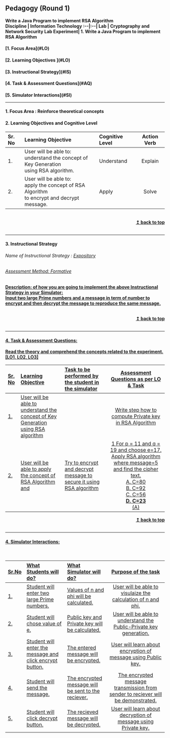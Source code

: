 ## Pedagogy (Round 1)
<b> Write a Java Program to implement RSA Algorithm <a name="top"></a> <br>
<b>Discipline | <b>Information Technology
:--|:--|
<b> Lab | <b> Cryptography and Network Security Lab
<b> Experiment|     <b> 1. Write a Java Program to implement RSA Algorithm

<h4> [1. Focus Area](#LO)
<h4> [2. Learning Objectives ](#LO)
<h4> [3. Instructional Strategy](#IS)
<h4> [4. Task & Assessment Questions](#AQ)
<h4> [5. Simulator Interactions](#SI)
<hr>

<a name="LO"></a>
#### 1. Focus Area : Reinforce theoretical concepts

#### 2. Learning Objectives and Cognitive Level


Sr. No |	Learning Objective	| Cognitive Level | Action Verb
:--|:--|:--|:-:
1.| User will be able to: <br>understand the concept of Key Generation <br> using RSA algorithm. |Understand|Explain
2.| User will be able to: <br>apply the concept of RSA Algorithm <br> to encrypt and decrypt message. | Apply| Solve



<br/>
<div align="right">
    <b><a href="#top">↥ back to top</a></b>
</div>
<br/>
<hr>

<a name="IS"></a>
#### 3. Instructional Strategy
###### Name of Instructional Strategy  :    <u> Expository
###### Assessment Method: Formative 

<u> <b>Description: </b> of how you are going to implement the above Instructional Strategy in your Simulator: </u>
<br>
 Input two large Prime numbers and a message in term of number to encrypt and then decrypt the message to reproduce the same message.

<br/>
<div align="right">
    <b><a href="#top">↥ back to top</a></b>
</div>
<br/>
<hr>

<a name="AQ"></a>
#### 4. Task & Assessment Questions:

Read the theory and comprehend the concepts related to the experiment. [LO1, LO2, LO3]
<br>

Sr. No |	Learning Objective	| Task to be performed by <br> the student  in the simulator | Assessment Questions as per LO & Task
:--|:--|:--|:-:
1.|User will be able to understand the concept of Key Generation <br> using RSA algorithm| |Write step how to compute Private key in RSA Algorithm
2.|User will be able to apply the concept of RSA Algorithm and | Try to encrypt and decrypt message to secure it using RSA algorithm| 1 For p = 11 and q = 19 and choose e=17. Apply RSA algorithm where message=5 and find the cipher text. <br> A. C=80 <br> B. C=92 <br> C. C=56 <br> <b> D. C=23 </b> <br> (A)

<div align="right">
    <b><a href="#top">↥ back to top</a></b>
</div>
<br/>
<hr>

<a name="SI"></a>

#### 4. Simulator Interactions:
<br>

Sr.No | What Students will do? |	What Simulator will do?	| Purpose of the task
:--|:--|:--|:--:
1.| Student will enter two large Prime numbers. | Values of n and phi will be calculated. | User will be able to visulaize the calculation of n and phi.
2.| Student will chose value of e. | Public key and Private key will be calculated.  | User will be able to understand the Public-Private key generation.
3.| Student will enter the message and click encrypt button. | The entered message will be encrypted. | User will learn about encryption of message using Public key.
4.| Student will send the message. | The encrypted message will be sent to the reciever.  | The encrypted message transmission from sender to reciever will be demonstrated.
5.| Student will click decrypt button. | The recieved message will be decrypted.  | User will learn about decryption of message using Private key.

